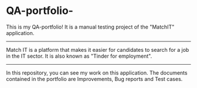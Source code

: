 # QA-portfolio-
 This is my QA-portfolio! It is a manual testing project of the "MatchIT" application. 
<hr>

Match IT is a platform that makes it easier for candidates to search for a job in the IT sector. It is also known as "Tinder for employment".
<hr>

In this repository, you can see my work on this application. The documents contained in the portfolio are Improvements, Bug reports and Test cases.
